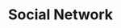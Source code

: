 ---
ee_id_thing: '4264'
site: '1'
type: '2'
inv_num: 2015-030
add_credit:
url: 2015-030-social-network
title: Social Network
year: '2015'
display_year: '2015'
medium: 'Foam pool noodle, DVD tower, Social Network DVD, X-Men: Days of Future Past
  DVD, Transformers: Age of Extinction DVD, tailored Hot Topic parachute pants'
dims: 140 cm x variable width x variable depth
pitch:
ps:
live_url:
youtube:
related_code:
imgs: social-network-2015-030-detail-2-database-EK.jpg,social-network-2015-030-full-database-team-JL.jpg
subheading:
download:
commission:
related:
layout: things-i-made
---